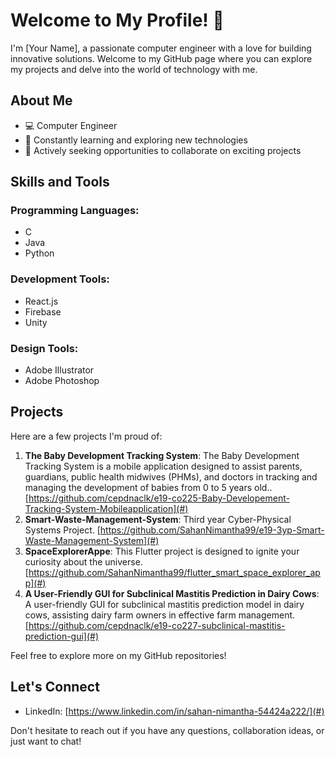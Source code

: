 # Welcome to My Profile! 👋

I'm [Your Name], a passionate computer engineer with a love for building innovative solutions. Welcome to my GitHub page where you can explore my projects and delve into the world of technology with me.

## About Me

- 💻 Computer Engineer
- 🌱 Constantly learning and exploring new technologies
- 🚀 Actively seeking opportunities to collaborate on exciting projects

## Skills and Tools

### Programming Languages:
- C
- Java
- Python

### Development Tools:
- React.js
- Firebase
- Unity

### Design Tools:
- Adobe Illustrator
- Adobe Photoshop

## Projects

Here are a few projects I'm proud of:

1. **The Baby Development Tracking System**: The Baby Development Tracking System is a mobile application designed to assist parents, guardians, public health midwives (PHMs), and doctors in tracking and managing the development of babies from 0 to 5 years old.. [https://github.com/cepdnaclk/e19-co225-Baby-Developement-Tracking-System-Mobileapplication](#)
2. **Smart-Waste-Management-System**: Third year Cyber-Physical Systems Project. [https://github.com/SahanNimantha99/e19-3yp-Smart-Waste-Management-System](#)
3. **SpaceExplorerAppe**: This Flutter project is designed to ignite your curiosity about the universe. [https://github.com/SahanNimantha99/flutter_smart_space_explorer_app](#)
4. **A User-Friendly GUI for Subclinical Mastitis Prediction in Dairy Cows**: A user-friendly GUI for subclinical mastitis prediction model in dairy cows, assisting dairy farm owners in effective farm management. [https://github.com/cepdnaclk/e19-co227-subclinical-mastitis-prediction-gui](#)


Feel free to explore more on my GitHub repositories!

## Let's Connect

- LinkedIn: [https://www.linkedin.com/in/sahan-nimantha-54424a222/](#)

Don't hesitate to reach out if you have any questions, collaboration ideas, or just want to chat!

